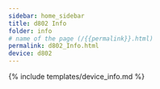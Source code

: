 ```yaml
---
sidebar: home_sidebar
title: d802 Info
folder: info
# name of the page (/{{permalink}}.html)
permalink: d802_Info.html
device: d802
---
```

{% include templates/device_info.md %}
